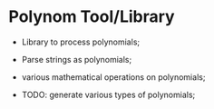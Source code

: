 # Polynom Tool/Library

- Library to process polynomials;
- Parse strings as polynomials;
- various mathematical operations on polynomials;

- TODO: generate various types of polynomials;

